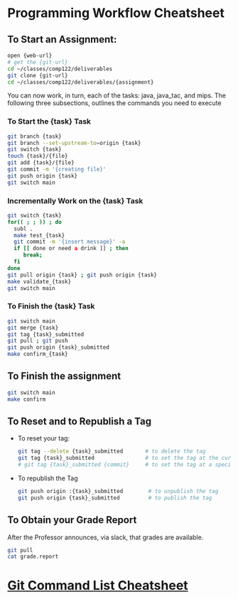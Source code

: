 #  Programming Workflow Cheatsheet

## To Start an Assignment:
  ```bash
  open {web-url}
  # get the {git-url}
  cd ~/classes/comp122/deliverables
  git clone {git-url}
  cd ~/classes/comp122/deliverables/{assignment}
  ```

   You can now work, in turn, each of the tasks:  java, java_tac, and mips.
   The following three subsections, outlines the commands you need to execute

### To Start the {task} Task

  ```bash
  git branch {task}
  git branch --set-upstream-to=origin {task}
  git switch {task}
  touch {task}/{file}
  git add {task}/{file}
  git commit -m '{creating file}' 
  git push origin {task}
  git switch main
  ```

### Incrementally Work on the {task} Task

  ```bash
  git switch {task}
  for(( ; ; )) ; do 
    subl .
    make test_{task}
    git commit -m '{insert message}' -a
    if [[ done or need a drink ]] ; then
       break;
    fi
  done
  git pull origin {task} ; git push origin {task}
  make validate_{task}
  git switch main
  ```

### To Finish the {task} Task

  ```bash
  git switch main
  git merge {task}
  git tag {task}_submitted
  git pull ; git push
  git push origin {task}_submitted
  make confirm_{task}
  ```

## To Finish the assignment

  ```bash
  git switch main
  make confirm
  ```

## To Reset and to Republish a Tag

  * To reset your tag:
     ```bash
     git tag --delete {task}_submitted       # to delete the tag
     git tag {task}_submitted                # to set the tag at the current commit, i.e., HEAD
     # git tag {task}_submitted {commit}     # to set the tag at a specific commit 
     ```
  * To republish the Tag
    ```bash
    git push origin :{task}_submitted        # to unpublish the tag
    git push origin {task}_submitted         # to publish the tag
    ```


## To Obtain your Grade Report

  After the Professor announces, via slack, that grades are available.
  ```bash
  git pull
  cat grade.report
  ```


#  [Git Command List Cheatsheet](git_cheatsheet.md)


